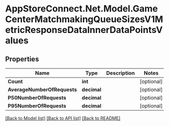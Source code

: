 # AppStoreConnect.Net.Model.GameCenterMatchmakingQueueSizesV1MetricResponseDataInnerDataPointsValues

## Properties

Name | Type | Description | Notes
------------ | ------------- | ------------- | -------------
**Count** | **int** |  | [optional] 
**AverageNumberOfRequests** | **decimal** |  | [optional] 
**P50NumberOfRequests** | **decimal** |  | [optional] 
**P95NumberOfRequests** | **decimal** |  | [optional] 

[[Back to Model list]](../README.md#documentation-for-models) [[Back to API list]](../README.md#documentation-for-api-endpoints) [[Back to README]](../README.md)

